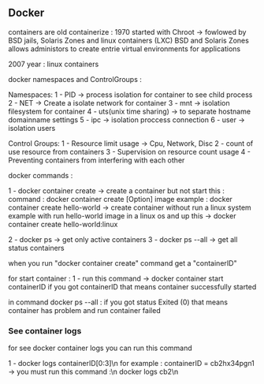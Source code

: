 ## Docker
containers are old
containerize : 1970 started with Chroot -> fowlowed by BSD jails, Solaris Zones and linux containers (LXC)
BSD and Solaris Zones allows administors to create entrie virtual environments for applications

2007 year : linux containers

docker namespaces and ControlGroups : 

Namespaces:
1 - PID -> process isolation for container to see child process
2 - NET -> Create a isolate network for container
3 - mnt -> isolation filesystem for container
4 - uts(unix time sharing) -> to separate hostname domainname settings
5 - ipc -> isolation proccess connection 
6 - user -> isolation users

Control Groups:
1 - Resource limit usage -> Cpu, Network, Disc
2 - count of use resource from  containers
3 - Supervision on resource count usage
4 - Preventing containers from interfering with each other

docker commands :

1 - docker container create -> create a container but not start this : 
	command : docker container create [Option] image
	example : docker container create hello-world -> create container without run a linux system
	example with run hello-world image in a linux os and up this -> docker container create hello-world:linux

2 - docker ps -> get only active containers
3 - docker ps --all -> get all status containers

when you run "docker container create" command get a "containerID"

for start container :
1 - run this command -> docker container start containerID
if you got containerID that means container successfully started

in command docker ps --all : 
if you got status Exited (0) that means container has problem and run container failed

### See container logs

for see docker container logs you can run this command

1 - docker logs containerID[0:3]\n
for example : containerID = cb2hx34pgn1 -> you must run this command :\n 
docker logs cb2\n